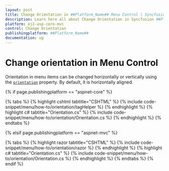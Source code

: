 ```yaml
---
layout: post
title: Change Orientation in ##Platform_Name## Menu Control | Syncfusion
description: Learn here all about Change Orientation in Syncfusion ##Platform_Name## Menu component of Syncfusion Essential JS 2 and more.
platform: ej2-asp-core-mvc
control: Change Orientation
publishingplatform: ##Platform_Name##
documentation: ug
---
```


# Change orientation in Menu Control

Orientation in menu items can be changed horizontally or vertically using the [`orientation`](https://help.syncfusion.com/cr/cref_files/aspnetcore-js2/Syncfusion.EJ2~Syncfusion.EJ2.Navigations.Menu~Orientation.html) property. By default, it is horizontally aligned.

{% if page.publishingplatform == "aspnet-core" %}

{% tabs %}
{% highlight cshtml tabtitle="CSHTML" %}
{% include code-snippet/menu/how-to/orientation/tagHelper %}
{% endhighlight %}
{% highlight c# tabtitle="Orientation.cs" %}
{% include code-snippet/menu/how-to/orientation/Orientation.cs %}
{% endhighlight %}
{% endtabs %}

{% elsif page.publishingplatform == "aspnet-mvc" %}

{% tabs %}
{% highlight razor tabtitle="CSHTML" %}
{% include code-snippet/menu/how-to/orientation/razor %}
{% endhighlight %}
{% highlight c# tabtitle="Orientation.cs" %}
{% include code-snippet/menu/how-to/orientation/Orientation.cs %}
{% endhighlight %}
{% endtabs %}
{% endif %}


